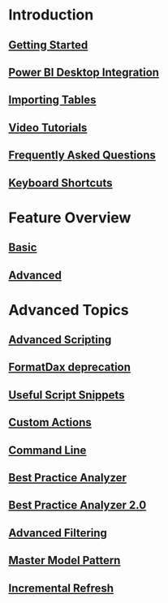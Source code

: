 ﻿# Introduction
## [Getting Started](Getting-Started.md)
## [Power BI Desktop Integration](Power-BI-Desktop-Integration.md)
## [Importing Tables](Importing-Tables.md)
## [Video Tutorials](Training-Webinar-for-Tabular-Editor.md)
## [Frequently Asked Questions](FAQ.md)
## [Keyboard Shortcuts](Keyboard-Shortcuts.md)

# Feature Overview
## [Basic](Features-at-a-glance.md)
## [Advanced](Advanced-features.md)

# Advanced Topics
## [Advanced Scripting](Advanced-Scripting.md)
## [FormatDax deprecation](FormatDax.md)
## [Useful Script Snippets](Useful-script-snippets.md)
## [Custom Actions](Custom-Actions.md)
## [Command Line](Command-line-Options.md)
## [Best Practice Analyzer](Best-Practice-Analyzer.md)
## [Best Practice Analyzer 2.0](Best-Practice-Analyzer-Improvements.md)
## [Advanced Filtering](Advanced-Filtering-of-the-Explorer-Tree.md)
## [Master Model Pattern](Master-model-pattern.md)
## [Incremental Refresh](incremental-refresh.md)
